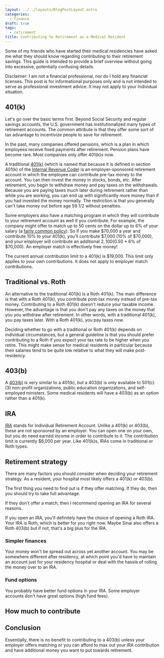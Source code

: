 ```yaml
---
layout: ../../layouts/BlogPostLayout.astro
categories:
  - finance
draft: true
tags:
  - retirement
title: Contributing to Retirement as a Medical Resident
---
```


Some of my friends who have started their medical residencies have asked me what
they should know regarding contributing to their retirement savings. This guide
is intended to provide a brief overview without going into excessive,
potentially confusing details.

Disclaimer: I am not a financial professional, nor do I hold any financial
licenses. This post is for informational purposes only and is not intended to
serve as professional investment advice. It may not apply to your individual
situation.

## 401(k)

Let's go over the basic terms first. Beyond Social Security and regular savings
accounts, the U.S. government has institutionalized many types of retirement
accounts. The common attribute is that they offer some sort of tax advantage to
incentivize people to save for retirement.

In the past, many companies offered pensions, which is a plan in which employees
receive fixed payments after retirement. Pension plans have become rare. Most
companies only offer 401(k)s now.

A traditional [401(k)](https://en.wikipedia.org/wiki/401(k)) (which is named
that because it is defined in section 401(k) of the [Internal Revenue
Code](https://en.wikipedia.org/wiki/Internal_Revenue_Code)) is an
employer-sponsored retirement account in which the employee can contribute
pre-tax money to the account. You can then invest the money in stocks, bonds,
etc. After retirement, you begin to withdraw money and pay taxes on the
withdrawals. Because you are paying taxes much later during retirement rather
than while you are working, you can end up with significantly more money than if
you had invested the money normally. The restriction is that you generally can't
take money out before age 59 1/2 without penalties.

Some employers also have a matching program in which they will contribute to
your retirement account as well if you contribute. For example, the company
might offer to match up to 50 cents on the dollar up to 6% of your salary (a
[fairly common
policy](https://www.investopedia.com/articles/personal-finance/120315/what-good-401k-match.asp)).
So if you make $70,000 a year and contribute 10% to your 401(k), you'll
contribute $7,000 (10% of $70,000), and your employer will contribute an
additional $2,100 ($0.50 * 6% of $70,000). An employer match is effectively free
money!

The current annual contribution limit to a 401(k) is $19,000. This limit only
applies to your own contributions. It does not apply to employer match
contributions.

## Traditional vs. Roth

An alternative to the traditional 401(k) is a Roth 401(k). The main difference
is that with a Roth 401(k), you contribute post-tax money instead of pre-tax
money. Contributing to a Roth 401(k) doesn't reduce your taxable income.
However, the advantage is that you don't pay any taxes on the money that you you
withdraw after retirement. In other words, with a traditional 401(k), you pay
taxes later. With a Roth 401(k), you pay taxes now.

Deciding whether to go with a traditional or Roth 401(k) depends on individual
circumstances, but a general guideline is that you should prefer contributing to
a Roth if you expect your tax rate to be higher when you retire. This might make
sense for medical residents in particular because their salaries tend to be
quite low relative to what they will make post-residency.

## 403(b)

A [403(b)](https://en.wikipedia.org/wiki/403(b)) is very similar to a 401(k),
but a 403(b) is only available to 501\(c)(3) non-profit organizations, public
education organizations, and self-employed ministers. Some medical residents
will have a 403(b) as an option rather than a 401(k).

## IRA

[IRA](https://en.wikipedia.org/wiki/Individual_retirement_account) stands for
Individual Retirement Account. Unlike a 401(k) or 403(b), these are not
sponsored by an employer. You can open one on your own, but you do need earned
income in order to contribute to it. The contribution limit is currently $6,000
per year. Like 401(k)s, IRAs come in traditional or Roth types.

## Retirement strategy

There are many factors you should consider when deciding your retirement
strategy. As a resident, your hospital most likely offers a 401(k) or 403(b).

The first thing you need to find out is if they offer matching. If they do, then
you should try to take full advantage.

If they don't offer a match, then I recommend opening an IRA for several
reasons.

If you open an IRA, you'll definitely have the choice of opening a Roth IRA.
Your IRA is Roth, which is better for you right now. Maybe Sinai also offers
a Roth 403(b) but if not, that's a big plus for the IRA.

### Simpler finances

Your money won't be spread out across yet another account. You may be somewhere
different after residency, at which point you'd have to maintain an account just
for your residency hospital or deal with the hassle of rolling the money over to
an IRA.

### Fund options

You probably have better fund options in your IRA. Some employer accounts don't
have great options (high fund fees).

## How much to contribute

## Conclusion

Essentially, there is no benefit to contributing to a 403(b) unless your
employer offers matching or you can afford to max out your IRA contribution and
have additional money you want to put towards retirement.
